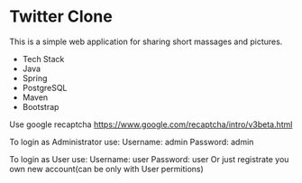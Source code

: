 
# Twitter Clone

This is a simple web application for sharing short massages and pictures.

* Tech Stack
* Java
* Spring
* PostgreSQL
* Maven
* Bootstrap

Use google recaptcha https://www.google.com/recaptcha/intro/v3beta.html

To login as Administrator use:
Username: admin
Password: admin

To login as User use:
Username: user
Password: user
Or just registrate you own new account(can be only with User permitions)
